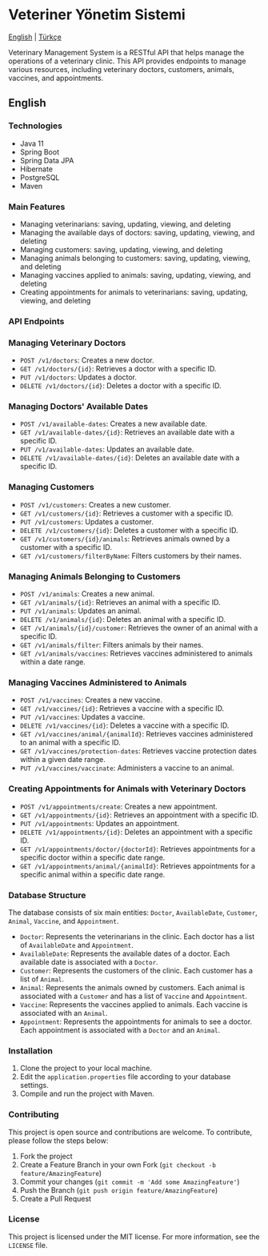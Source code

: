 # Veteriner Yönetim Sistemi

[English](#english) | [Türkçe](#turkish)

Veterinary Management System is a RESTful API that helps manage the operations of a veterinary clinic. This API provides endpoints to manage various resources, including veterinary doctors, customers, animals, vaccines, and appointments.
## <a name="english"></a>English

### Technologies

- Java 11
- Spring Boot
- Spring Data JPA
- Hibernate
- PostgreSQL
- Maven

### Main Features

- Managing veterinarians: saving, updating, viewing, and deleting
- Managing the available days of doctors: saving, updating, viewing, and deleting
- Managing customers: saving, updating, viewing, and deleting
- Managing animals belonging to customers: saving, updating, viewing, and deleting
- Managing vaccines applied to animals: saving, updating, viewing, and deleting
- Creating appointments for animals to veterinarians: saving, updating, viewing, and deleting

### API Endpoints

### Managing Veterinary Doctors

- `POST /v1/doctors`: Creates a new doctor.
- `GET /v1/doctors/{id}`: Retrieves a doctor with a specific ID.
- `PUT /v1/doctors`: Updates a doctor.
- `DELETE /v1/doctors/{id}`: Deletes a doctor with a specific ID.

### Managing Doctors' Available Dates

- `POST /v1/available-dates`: Creates a new available date.
- `GET /v1/available-dates/{id}`: Retrieves an available date with a specific ID.
- `PUT /v1/available-dates`: Updates an available date.
- `DELETE /v1/available-dates/{id}`: Deletes an available date with a specific ID.

### Managing Customers

- `POST /v1/customers`: Creates a new customer.
- `GET /v1/customers/{id}`: Retrieves a customer with a specific ID.
- `PUT /v1/customers`: Updates a customer.
- `DELETE /v1/customers/{id}`: Deletes a customer with a specific ID.
- `GET /v1/customers/{id}/animals`: Retrieves animals owned by a customer with a specific ID.
- `GET /v1/customers/filterByName`: Filters customers by their names.

### Managing Animals Belonging to Customers

- `POST /v1/animals`: Creates a new animal.
- `GET /v1/animals/{id}`: Retrieves an animal with a specific ID.
- `PUT /v1/animals`: Updates an animal.
- `DELETE /v1/animals/{id}`: Deletes an animal with a specific ID.
- `GET /v1/animals/{id}/customer`: Retrieves the owner of an animal with a specific ID.
- `GET /v1/animals/filter`: Filters animals by their names.
- `GET /v1/animals/vaccines`: Retrieves vaccines administered to animals within a date range.

### Managing Vaccines Administered to Animals

- `POST /v1/vaccines`: Creates a new vaccine.
- `GET /v1/vaccines/{id}`: Retrieves a vaccine with a specific ID.
- `PUT /v1/vaccines`: Updates a vaccine.
- `DELETE /v1/vaccines/{id}`: Deletes a vaccine with a specific ID.
- `GET /v1/vaccines/animal/{animalId}`: Retrieves vaccines administered to an animal with a specific ID.
- `GET /v1/vaccines/protection-dates`: Retrieves vaccine protection dates within a given date range.
- `PUT /v1/vaccines/vaccinate`: Administers a vaccine to an animal.

### Creating Appointments for Animals with Veterinary Doctors

- `POST /v1/appointments/create`: Creates a new appointment.
- `GET /v1/appointments/{id}`: Retrieves an appointment with a specific ID.
- `PUT /v1/appointments`: Updates an appointment.
- `DELETE /v1/appointments/{id}`: Deletes an appointment with a specific ID.
- `GET /v1/appointments/doctor/{doctorId}`: Retrieves appointments for a specific doctor within a specific date range.
- `GET /v1/appointments/animal/{animalId}`: Retrieves appointments for a specific animal within a specific date range.

### Database Structure

The database consists of six main entities: `Doctor`, `AvailableDate`, `Customer`, `Animal`, `Vaccine`, and `Appointment`.

- `Doctor`: Represents the veterinarians in the clinic. Each doctor has a list of `AvailableDate` and `Appointment`.
- `AvailableDate`: Represents the available dates of a doctor. Each available date is associated with a `Doctor`.
- `Customer`: Represents the customers of the clinic. Each customer has a list of `Animal`.
- `Animal`: Represents the animals owned by customers. Each animal is associated with a `Customer` and has a list of `Vaccine` and `Appointment`.
- `Vaccine`: Represents the vaccines applied to animals. Each vaccine is associated with an `Animal`.
- `Appointment`: Represents the appointments for animals to see a doctor. Each appointment is associated with a `Doctor` and an `Animal`.

### Installation

1. Clone the project to your local machine.
2. Edit the `application.properties` file according to your database settings.
3. Compile and run the project with Maven.

### Contributing

This project is open source and contributions are welcome. To contribute, please follow the steps below:

1. Fork the project
2. Create a Feature Branch in your own Fork (`git checkout -b feature/AmazingFeature`)
3. Commit your changes (`git commit -m 'Add some AmazingFeature'`)
4. Push the Branch (`git push origin feature/AmazingFeature`)
5. Create a Pull Request

### License

This project is licensed under the MIT license. For more information, see the `LICENSE` file.
